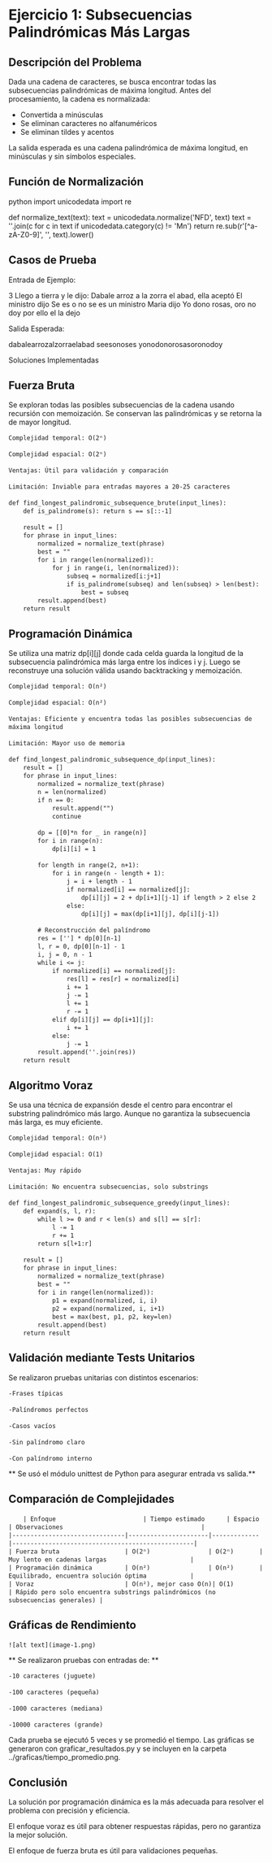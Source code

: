 # Ejercicio 1: Subsecuencias Palindrómicas Más Largas

## Descripción del Problema

Dada una cadena de caracteres, se busca encontrar todas las subsecuencias palindrómicas de máxima longitud. Antes del procesamiento, la cadena es normalizada:

- Convertida a minúsculas
- Se eliminan caracteres no alfanuméricos
- Se eliminan tildes y acentos

La salida esperada es una cadena palindrómica de máxima longitud, en minúsculas y sin símbolos especiales.

## Función de Normalización

   python
import unicodedata
import re

def normalize_text(text):
    text = unicodedata.normalize('NFD', text)
    text = ''.join(c for c in text if unicodedata.category(c) != 'Mn')
    return re.sub(r'[^a-zA-Z0-9]', '', text).lower()

## Casos de Prueba
Entrada de Ejemplo:

3
Llego a tierra y le dijo: Dabale arroz a la zorra el abad, ella aceptó
El ministro dijo Se es o no se es un ministro
Maria dijo Yo dono rosas, oro no doy por ello el la dejo

Salida Esperada:

dabalearrozalzorraelabad
seesonoses
yonodonorosasoronodoy

Soluciones Implementadas

## Fuerza Bruta 

Se exploran todas las posibles subsecuencias de la cadena usando recursión con memoización. Se conservan las palindrómicas y se retorna la de mayor longitud.

    Complejidad temporal: O(2ⁿ)

    Complejidad espacial: O(2ⁿ)

    Ventajas: Útil para validación y comparación

    Limitación: Inviable para entradas mayores a 20-25 caracteres

    def find_longest_palindromic_subsequence_brute(input_lines):
        def is_palindrome(s): return s == s[::-1]
        
        result = []
        for phrase in input_lines:
            normalized = normalize_text(phrase)
            best = ""
            for i in range(len(normalized)):
                for j in range(i, len(normalized)):
                    subseq = normalized[i:j+1]
                    if is_palindrome(subseq) and len(subseq) > len(best):
                        best = subseq
            result.append(best)
        return result

## Programación Dinámica

Se utiliza una matriz dp[i][j] donde cada celda guarda la longitud de la subsecuencia palindrómica más larga entre los índices i y j. Luego se reconstruye una solución válida usando backtracking y memoización.

    Complejidad temporal: O(n²)

    Complejidad espacial: O(n²)

    Ventajas: Eficiente y encuentra todas las posibles subsecuencias de máxima longitud

    Limitación: Mayor uso de memoria

    def find_longest_palindromic_subsequence_dp(input_lines):
        result = []
        for phrase in input_lines:
            normalized = normalize_text(phrase)
            n = len(normalized)
            if n == 0:
                result.append("")
                continue

            dp = [[0]*n for _ in range(n)]
            for i in range(n):
                dp[i][i] = 1

            for length in range(2, n+1):
                for i in range(n - length + 1):
                    j = i + length - 1
                    if normalized[i] == normalized[j]:
                        dp[i][j] = 2 + dp[i+1][j-1] if length > 2 else 2
                    else:
                        dp[i][j] = max(dp[i+1][j], dp[i][j-1])

            # Reconstrucción del palíndromo
            res = [''] * dp[0][n-1]
            l, r = 0, dp[0][n-1] - 1
            i, j = 0, n - 1
            while i <= j:
                if normalized[i] == normalized[j]:
                    res[l] = res[r] = normalized[i]
                    i += 1
                    j -= 1
                    l += 1
                    r -= 1
                elif dp[i][j] == dp[i+1][j]:
                    i += 1
                else:
                    j -= 1
            result.append(''.join(res))
        return result

## Algoritmo Voraz

Se usa una técnica de expansión desde el centro para encontrar el substring palindrómico más largo. Aunque no garantiza la subsecuencia más larga, es muy eficiente.

    Complejidad temporal: O(n²)

    Complejidad espacial: O(1)

    Ventajas: Muy rápido

    Limitación: No encuentra subsecuencias, solo substrings

    def find_longest_palindromic_subsequence_greedy(input_lines):
        def expand(s, l, r):
            while l >= 0 and r < len(s) and s[l] == s[r]:
                l -= 1
                r += 1
            return s[l+1:r]

        result = []
        for phrase in input_lines:
            normalized = normalize_text(phrase)
            best = ""
            for i in range(len(normalized)):
                p1 = expand(normalized, i, i)
                p2 = expand(normalized, i, i+1)
                best = max(best, p1, p2, key=len)
            result.append(best)
        return result

## Validación mediante Tests Unitarios

Se realizaron pruebas unitarias con distintos escenarios:

    -Frases típicas

    -Palíndromos perfectos

    -Casos vacíos

    -Sin palíndromo claro

    -Con palíndromo interno

** Se usó el módulo unittest de Python para asegurar entrada vs salida.** 
 
## Comparación de Complejidades
 
        | Enfoque                        | Tiempo estimado      | Espacio     | Observaciones                                      |
    |-------------------------------|----------------------|-------------|--------------------------------------------------|
    | Fuerza bruta                  | O(2ⁿ)                | O(2ⁿ)       | Muy lento en cadenas largas                       |
    | Programación dinámica         | O(n²)                | O(n²)       | Equilibrado, encuentra solución óptima            |
    | Voraz                         | O(n²), mejor caso O(n)| O(1)        | Rápido pero solo encuentra substrings palindrómicos (no subsecuencias generales) |

## Gráficas de Rendimiento
    ![alt text](image-1.png)

** Se realizaron pruebas con entradas de: **

    -10 caracteres (juguete)

    -100 caracteres (pequeña)

    -1000 caracteres (mediana)

    -10000 caracteres (grande)

Cada prueba se ejecutó 5 veces y se promedió el tiempo. Las gráficas se generaron con graficar_resultados.py y se incluyen en la carpeta ../graficas/tiempo_promedio.png.

## Conclusión

La solución por programación dinámica es la más adecuada para resolver el problema con precisión y eficiencia.

El enfoque voraz es útil para obtener respuestas rápidas, pero no garantiza la mejor solución.

El enfoque de fuerza bruta es útil para validaciones pequeñas.